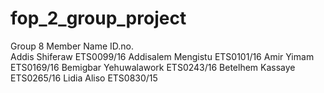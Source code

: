 # fop_2_group_project
Group 8
Member Name               ID.no.   
Addis Shiferaw            ETS0099/16 
Addisalem Mengistu        ETS0101/16 
Amir Yimam                ETS0169/16 
Bemigbar Yehuwalawork    ETS0243/16 
Betelhem Kassaye         ETS0265/16
Lidia Aliso              ETS0830/15
